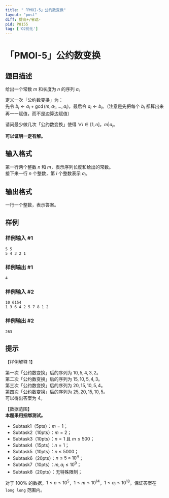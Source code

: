 ```yaml
---
title: "「PMOI-5」公约数变换"
layout: "post"
diff: 提高+/省选-
pid: P8155
tag: ['O2优化']
---
```

# 「PMOI-5」公约数变换
## 题目描述

给出一个常数 $m$ 和长度为 $n$ 的序列 $a$。

定义一次「公约数变换」为：   
先令 $b_i\leftarrow a_i+\gcd(m,a_1,...,a_i)$，最后令 $a_i\leftarrow b_i$。（注意是先把每个 $b_i$ 都算出来再一一赋值，而不是边算边赋值）

请问最少做几次「公约数变换」使得 $\forall i \in[1,n]$，$m|a_i$。

**可以证明一定有解。**
## 输入格式

第一行两个整数 $n$ 和 $m$，表示序列长度和给出的常数。   
接下来一行 $n$ 个整数，第 $i$ 个整数表示 $a_i$。
## 输出格式

一行一个整数，表示答案。
## 样例

### 样例输入 #1
```
5 5
5 4 3 2 1
```
### 样例输出 #1
```
4
```
### 样例输入 #2
```
10 6154
1 3 6 4 2 5 7 8 1 2

```
### 样例输出 #2
```
263
```
## 提示

【样例解释 1】  

第一次「公约数变换」后的序列为 $10,5,4,3,2$。    
第二次「公约数变换」后的序列为 $15,10,5,4,3$。   
第三次「公约数变换」后的序列为 $20,15,10,5,4$。   
第四次「公约数变换」后的序列为 $25,20,15,10,5$。   
可以得出答案为 $4$。

【数据范围】   
**本题采用捆绑测试。**

- Subtask1（5pts）：$m=1$；
- Subtask2（10pts）：$m=2$；
- Subtask3（10pts）：$n=1$ 且 $m\le 500$；
- Subtask4（15pts）：$n=1$；
- Subtask5（10pts）：$n\le 5000$；
- Subtask6（20pts）：$n\le 5\times 10^4$；
- Subtask7（10pts）：$m,a_i\le 10^{9}$；
- Subtask8（20pts）：无特殊限制；

对于 $100\%$ 的数据，$1\le n\le 10^{5}$，$1\le m\le 10^{14}$，$1\le a_i\le 10^{18}$。保证答案在 `long long` 范围内。

